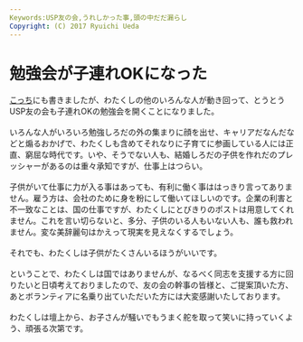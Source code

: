 ```yaml
---
Keywords:USP友の会,うれしかった事,頭の中だだ漏らし
Copyright: (C) 2017 Ryuichi Ueda
---
```


# 勉強会が子連れOKになった
<a href="http://www.usptomo.com/PAGE=20130328USPSTUDY" target="_blank">こっち</a>にも書きましたが、わたくしの他のいろんな人が動き回って、とうとうUSP友の会も子連れOKの勉強会を開くことになりました。<br />
<br />
いろんな人がいろいろ勉強しろだの外の集まりに顔を出せ、キャリアだなんだなどと煽るおかげで、わたくしも含めてそれなりに子育てに参画している人には正直、窮屈な時代です。いや、そうでない人も、結婚しろだの子供を作れだのプレッシャーがあるのは重々承知ですが、仕事上はつらい。<br />
<br />
子供がいて仕事に力が入る事はあっても、有利に働く事ははっきり言ってありません。雇う方は、会社のために身を粉にして働いてほしいのです。企業の利害と不一致なことは、国の仕事ですが、わたくしにとびきりのポストは用意してくれません。これを言い切らないと、多分、子供のいる人もいない人も、誰も救われません。変な美辞麗句はかえって現実を見えなくするでしょう。<br />
<br />
それでも、わたくしは子供がたくさんいるほうがいいです。<br />
<br />
ということで、わたくしは国ではありませんが、なるべく同志を支援する方に回りたいと日頃考えておりましたので、友の会の幹事の皆様と、ご提案頂いた方、あとボランティアに名乗り出ていただいた方には大変感謝いたしております。<br />
<br />
わたくしは壇上から、お子さんが騒いでもうまく舵を取って笑いに持っていくよう、頑張る次第です。
